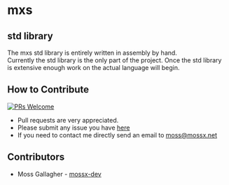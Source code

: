  # mxs

 ## std library
 The mxs std library is entirely written in assembly by hand. <br>
 Currently the std library is the only part of the project. Once the std library is extensive enough work on the actual language will begin. <br>


 ## How to Contribute
  [![PRs Welcome](https://img.shields.io/badge/PRs-welcome-brightgreen.svg)](http://makeapullrequest.com)<br>
  - Pull requests are very appreciated.
  - Please submit any issue you have [here](https://github.com/mossx-dev/mxs/issues/new/choose)
  - If you need to contact me directly send an email to <moss@mossx.net>

 ## Contributors
 - Moss Gallagher - [mossx-dev](https://github.com/mossx-dev)
 
 

